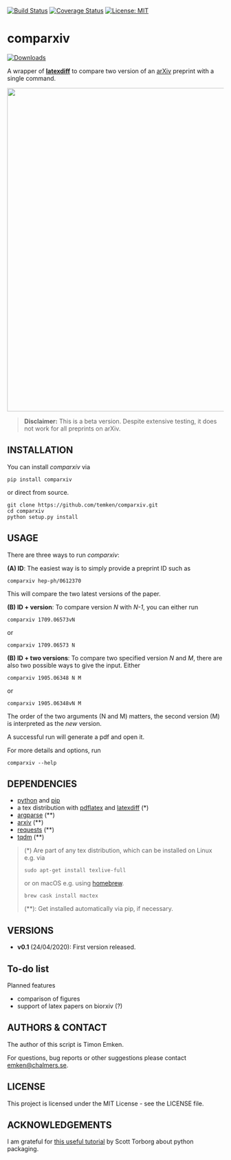 
[![Build Status](https://travis-ci.com/temken/comparxiv.svg?branch=main)](https://travis-ci.com/temken/comparxiv)
[![Coverage Status](https://coveralls.io/repos/github/temken/comparxiv/badge.svg?branch=main)](https://coveralls.io/github/temken/comparxiv?branch=main)
[![License: MIT](https://img.shields.io/badge/License-MIT-blue.svg)](https://opensource.org/licenses/MIT)

# comparxiv 

[![Downloads](https://pepy.tech/badge/comparxiv)](https://pepy.tech/project/comparxiv)

A wrapper of [**latexdiff**](https://ctan.org/pkg/latexdiff?lang=en) to compare two version of an [arXiv](https://arxiv.org) preprint with a single command.

<img src="https://user-images.githubusercontent.com/29034913/80139519-e28a4800-85a6-11ea-92f4-1210c1070376.png" width="750">

> **Disclaimer:** This is a beta version. Despite extensive testing, it does not work for all preprints on arXiv.

## INSTALLATION
You can install *comparxiv* via
```
pip install comparxiv
```

or direct from source.

```
git clone https://github.com/temken/comparxiv.git
cd comparxiv 
python setup.py install
```

## USAGE
There are three ways to run *comparxiv*:

**(A) ID**: The easiest way is to simply provide a preprint ID such as

```
comparxiv hep-ph/0612370
```

This will compare the two latest versions of the paper.

**(B) ID + version**: To compare version *N* with *N-1*, you can either run 
```
comparxiv 1709.06573vN 
```
or
```
comparxiv 1709.06573 N
```

**(B) ID + two versions**: To compare two specified version *N* and *M*, there are also two possible ways to give the input. Either
```
comparxiv 1905.06348 N M
```

or

```
comparxiv 1905.06348vN M 
```

The order of the two arguments (N and M) matters, the second version (M) is interpreted as the *new* version. 

A successful run will generate a pdf and open it.

For more details and options, run
```
comparxiv --help
```

## DEPENDENCIES

- [python](https://www.python.org/) and [pip](https://pypi.org/project/pip/)
- a tex distribution with [pdflatex](https://linux.die.net/man/1/pdflatex) and [latexdiff](https://ctan.org/pkg/latexdiff?lang=en) (*)
- [argparse](https://pypi.org/project/argparse/) (**)
- [arxiv](https://pypi.org/project/arxiv/) (**)
- [requests](https://pypi.org/project/requests/) (**)
- [tqdm](https://pypi.org/project/tqdm/) (**)

> (*) Are part of any tex distribution, which can be installed on Linux e.g. via
> ```
> sudo apt-get install texlive-full
> ```
> or on macOS e.g. using [homebrew](https://brew.sh/).
> ```
> brew cask install mactex
> ```
> (**): Get installed automatically via pip, if necessary.

## VERSIONS

- **v0.1** (24/04/2020): First version released.

## To-do list
Planned features

- comparison of figures
- support of latex papers on biorxiv (?)

## AUTHORS & CONTACT

The author of this script is Timon Emken.

For questions, bug reports or other suggestions please contact [emken@chalmers.se](mailto:emken@chalmers.se).


## LICENSE

This project is licensed under the MIT License - see the LICENSE file.

## ACKNOWLEDGEMENTS

I am grateful for [this useful tutorial](https://python-packaging.readthedocs.io/en/latest/index.html) by Scott Torborg about python packaging.
